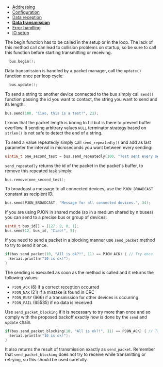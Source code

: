 - [Addressing](https://github.com/gioblu/PJON/tree/6.2/documentation/addressing.md)
- [Configuration](https://github.com/gioblu/PJON/tree/6.2/documentation/configuration.md)
- [Data reception](https://github.com/gioblu/PJON/tree/6.2/documentation/data-reception.md)
- **[Data transmission](https://github.com/gioblu/PJON/tree/6.2/documentation/data-transmission.md)**
- [Error handling](https://github.com/gioblu/PJON/tree/6.2/documentation/error-handling.md)
- [IO setup](https://github.com/gioblu/PJON/tree/6.2/documentation/io-setup.md)

The begin function has to be called in the setup or in the loop. The lack of this method call can lead to collision problems on startup, so be sure to call this function before starting transmitting or receiving.
```cpp  
  bus.begin();
```

Data transmission is handled by a packet manager, call the `update()` function once per loop cycle:
```cpp  
  bus.update();
```

To send a string to another device connected to the bus simply call `send()` function passing the id you want to contact, the string you want to send and its length:
```cpp
bus.send(100, "Ciao, this is a test!", 21);
```

I know that the packet length is boring to fill but is there to prevent buffer overflow. If sending arbitrary values `NULL` terminator strategy based on `strlen()` is not safe to detect the end of a string.

To send a value repeatedly simply call `send_repeatedly()` and add as last parameter the interval in microseconds you want between every sending:
```cpp
uint16_t one_second_test = bus.send_repeatedly(100, "Test sent every second!", 23, 1000000);
```
`send_repeatedly` returns the id of the packet in the packet's buffer, to remove this repeated task simply:
```cpp
bus.remove(one_second_test);
```

To broadcast a message to all connected devices, use the `PJON_BROADCAST` constant as recipient ID.
```cpp
bus.send(PJON_BROADCAST, "Message for all connected devices.", 34);
```

If you are using PJON in shared mode (so in a medium shared by n buses) you can send to a precise bus or group of devices:
```cpp
uint8_t bus_id[] = {127, 0, 0, 1};
bus.send(12, bus_id, "Ciao!", 5);
```

If you need to send a packet in a blocking manner use `send_packet` method to try to send it once.
```cpp
if(bus.send_packet(10, "All is ok?!", 11) == PJON_ACK) { // Try once
  Serial.println("10 is ok!");
}  
```
The sending is executed as soon as the method is called and it returns the following values:
- `PJON_ACK` (6) if a correct reception occurred
- `PJON_NAK` (21) if a mistake is found in CRC
- `PJON_BUSY` (666) if a transmission for other devices is occurring
- `PJON_FAIL` (65535) if no data is received

Use `send_packet_blocking` if it is necessary to try more than once and so comply with the proposed backoff exactly how is done by the `send` and `update` chain.
```cpp
if(bus.send_packet_blocking(10, "All is ok?!", 11) == PJON_ACK) { // Try with backoff
  Serial.println("10 is ok!");
}    
```
It also returns the result of transmission exactly as `send_packet`. Remember that `send_packet_blocking` does not try to receive while transmitting or retrying, so this should be used carefully.
